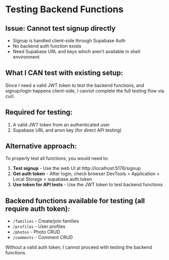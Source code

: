# Testing Backend Functions

## Issue: Cannot test signup directly
- Signup is handled client-side through Supabase Auth
- No backend auth function exists
- Need Supabase URL and keys which aren't available in shell environment

## What I CAN test with existing setup:
Since I need a valid JWT token to test the backend functions, and signup/login happens client-side, I cannot complete the full testing flow via curl.

## Required for testing:
1. A valid JWT token from an authenticated user
2. Supabase URL and anon key (for direct API testing)

## Alternative approach:
To properly test all functions, you would need to:

1. **Test signup** - Use the web UI at http://localhost:5176/signup
2. **Get auth token** - After login, check browser DevTools > Application > Local Storage > supabase.auth.token
3. **Use token for API tests** - Use the JWT token to test backend functions

## Backend functions available for testing (all require auth token):
- `/families` - Create/join families
- `/profiles` - User profiles
- `/photos` - Photo CRUD
- `/comments` - Comment CRUD

Without a valid auth token, I cannot proceed with testing the backend functions.